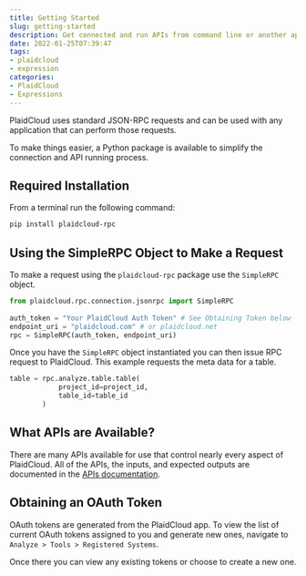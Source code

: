```yaml
---
title: Getting Started
slug: getting-started
description: Get connected and run APIs from command line or another application
date: 2022-01-25T07:39:47
tags:
- plaidcloud
- expression
categories:
- PlaidCloud
- Expressions
---
```



PlaidCloud uses standard JSON-RPC requests and can be used with any application that can perform those requests.


To make things easier, a Python package is available to simplify the connection and API running process.


## Required Installation

From a terminal run the following command:

```bash
pip install plaidcloud-rpc
```


## Using the SimpleRPC Object to Make a Request

To make a request using the `plaidcloud-rpc` package use the `SimpleRPC` object.

```python
from plaidcloud.rpc.connection.jsonrpc import SimpleRPC  
  
auth_token = "Your PlaidCloud Auth Token" # See Obtaining Token below  
endpoint_uri = "plaidcloud.com" # or plaidcloud.net  
rpc = SimpleRPC(auth_token, endpoint_uri)
```

Once you have the `SimpleRPC` object instantiated you can then issue RPC request to PlaidCloud. This example requests the meta data for a table.

```python
table = rpc.analyze.table.table(  
            project_id=project_id,  
            table_id=table_id  
        )
```

## What APIs are Available?

There are many APIs available for use that control nearly every aspect of PlaidCloud. All of the APIs, the inputs, and expected outputs are documented in the [APIs documentation](https://api.plaidcloud.com).

## Obtaining an OAuth Token

OAuth tokens are generated from the PlaidCloud app. To view the list of current OAuth tokens assigned to you and generate new ones, navigate to `Analyze > Tools > Registered Systems`.

Once there you can view any existing tokens or choose to create a new one.

